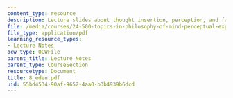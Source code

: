```yaml
---
content_type: resource
description: Lecture slides about thought insertion, perception, and fall from Eden.
file: /media/courses/24-500-topics-in-philosophy-of-mind-perceptual-experience-spring-2007/55bd453490af96524aa0b3b4939b6dcd_8_eden.pdf
file_type: application/pdf
learning_resource_types:
- Lecture Notes
ocw_type: OCWFile
parent_title: Lecture Notes
parent_type: CourseSection
resourcetype: Document
title: 8_eden.pdf
uid: 55bd4534-90af-9652-4aa0-b3b4939b6dcd
---
```


